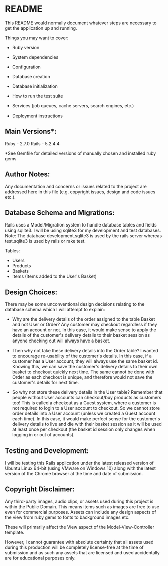 # README

This README would normally document whatever steps are necessary to get the
application up and running.

Things you may want to cover:

* Ruby version

* System dependencies

* Configuration

* Database creation

* Database initialization

* How to run the test suite

* Services (job queues, cache servers, search engines, etc.)

* Deployment instructions


Main Versions*:
-----------------------------------------
Ruby - 2.7.0
Rails - 5.2.4.4

*See Gemfile for detailed versions of manually chosen and installed ruby gems


Author Notes:
-----------------------------------------
Any documentation and concerns or issues related to the project are addressed here in this file (e.g. copyright issues, design and code issues etc.).


Database Schema and Migrations:
-----------------------------------------
Rails uses a Model/Migration system to handle database tables and fields using sqlite3. I will be using sqlite3 for my development and test databases.
Note: The database development.sqlite3 is used by the rails server whereas test.sqlite3 is used by rails or rake test.

Tables:
- Users
- Products
- Baskets
- Items (Items added to the User's Basket)

Design Choices:
-----------------------------------------
There may be some unconventional design decisions relating to the database schema which I will attempt to explain:

- Why are the delivery details of the order assigned to the table Basket and not User or Order?
Any customer may checkout regardless if they have an account or not. In this case, it would make sense to apply the details of the customer's delivery details to their basket session as anyone checking out will always have a basket.

- Then why not take these delivery details into the Order table?
I wanted to encourage re-usability of the customer's details. In this case, if a customer has a User account, they will always use the same basket id. Knowing this, we can save the customer's delivery details to their own basket to checkout quickly next time. The same cannot be done with Order as each checkout is unique, and therefore would not save the customer's details for next time.

- So why not store these delivery details in the User table?
Remember that people without User accounts can checkout/buy products as customers too! This is called a checkout as a Guest system, where a customer is not required to login to a User account to checkout. So we cannot store order details into a User account (unless we created a Guest account each time). In this case, it would make perfect sense for the customer's delivery details to live and die with their basket session as it will be used at least once per checkout (the basket id session only changes when logging in or out of accounts).


Testing and Development:
-----------------------------------------
I will be testing this Rails application under the latest released version of Ubuntu Linux 64-bit (using VMware on Windows 10) along with the latest version of the Chrome browser at the time and date of submission.


Copyright Disclaimer:
-----------------------------------------
Any third-party images, audio clips, or assets used during this project is within the Public Domain. This means items such as images are free to use even for commercial purposes. Assets can include any design aspects of the view from ruby gems to fonts to background images etc.

These will primarily affect the View aspect of the Model-View-Controller template.

However, I cannot guarantee with absolute certainty that all assets used during this production will be completely license-free at the time of submission and as such any assets that are licensed and used accidentally are for educational purposes only.
